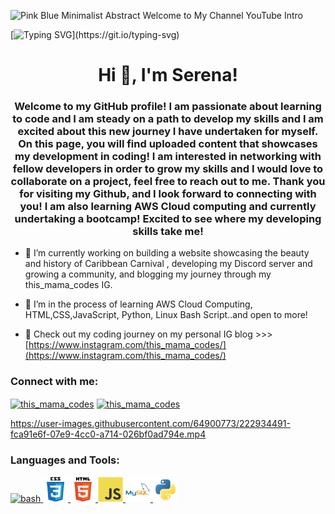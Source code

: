 
![Pink   Blue Minimalist Abstract Welcome to My Channel YouTube Intro](https://user-images.githubusercontent.com/64900773/222932340-24f543ad-a6d4-4552-8bda-8a7049bd3738.png)


[![Typing SVG](https://readme-typing-svg.demolab.com?font=Fira+Code&pause=1000&color=F751AE&width=435&lines=console.log(%22Hello%2C+I'm+Serena!%22))](https://git.io/typing-svg)

<h1 align="center">Hi 👋, I'm Serena!</h1>
<h3 align="center">Welcome to my GitHub profile! I am passionate about learning to code and I am steady on a path to develop my skills and I am excited about this new journey I have undertaken for myself. On this page, you will find uploaded content that showcases my development in coding! I am interested in networking with fellow developers in order to grow my skills and I would love to collaborate on a project, feel free to reach out to me. Thank you for visiting my Github, and I look forward to connecting with you! I am also learning AWS Cloud computing and currently undertaking a bootcamp! Excited to see where my developing skills take me!</h3>

- 🔭 I’m currently working on building a website showcasing the beauty and history of Caribbean Carnival , developing my Discord server and growing a community, and blogging my journey through my this_mama_codes IG.

- 🌱 I’m in the process of learning AWS Cloud Computing, HTML,CSS,JavaScript, Python, Linux Bash Script..and open to more!

- 📝 Check out my coding journey on my personal IG blog >>> [https://www.instagram.com/this_mama_codes/](https://www.instagram.com/this_mama_codes/)

<h3 align="left">Connect with me:</h3>
<p align="left">
<a href="https://twitter.com/this_mama_codes" target="blank"><img align="center" src="https://raw.githubusercontent.com/rahuldkjain/github-profile-readme-generator/master/src/images/icons/Social/twitter.svg" alt="this_mama_codes" height="30" width="40" /></a>
<a href="https://instagram.com/this_mama_codes" target="blank"><img align="center" src="https://raw.githubusercontent.com/rahuldkjain/github-profile-readme-generator/master/src/images/icons/Social/instagram.svg" alt="this_mama_codes" height="30" width="40" /></a>
</p>


https://user-images.githubusercontent.com/64900773/222934491-fca91e6f-07e9-4cc0-a714-026bf0ad794e.mp4

<h3 align="left">Languages and Tools:</h3>
<p align="left"> <a href="https://www.gnu.org/software/bash/" target="_blank" rel="noreferrer"> <img src="https://www.vectorlogo.zone/logos/gnu_bash/gnu_bash-icon.svg" alt="bash" width="40" height="40"/> </a> <a href="https://www.w3schools.com/css/" target="_blank" rel="noreferrer"> <img src="https://raw.githubusercontent.com/devicons/devicon/master/icons/css3/css3-original-wordmark.svg" alt="css3" width="40" height="40"/> </a> <a href="https://www.w3.org/html/" target="_blank" rel="noreferrer"> <img src="https://raw.githubusercontent.com/devicons/devicon/master/icons/html5/html5-original-wordmark.svg" alt="html5" width="40" height="40"/> </a> <a href="https://developer.mozilla.org/en-US/docs/Web/JavaScript" target="_blank" rel="noreferrer"> <img src="https://raw.githubusercontent.com/devicons/devicon/master/icons/javascript/javascript-original.svg" alt="javascript" width="40" height="40"/> </a> <a href="https://www.mysql.com/" target="_blank" rel="noreferrer"> <img src="https://raw.githubusercontent.com/devicons/devicon/master/icons/mysql/mysql-original-wordmark.svg" alt="mysql" width="40" height="40"/> </a> <a href="https://www.python.org" target="_blank" rel="noreferrer"> <img src="https://raw.githubusercontent.com/devicons/devicon/master/icons/python/python-original.svg" alt="python" width="40" height="40"/> </a> <a href="https://www.ruby-lang.org/en/" target="_blank" rel="noreferrer"> <img src="https://raw.githubusercontent.com/devicons/devicon/master/icons/ruby/ruby-
